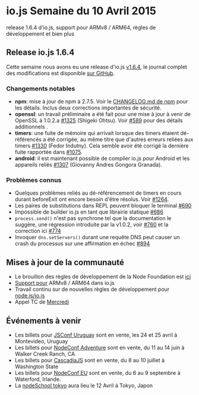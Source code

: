 # io.js Semaine du 10 Avril 2015

release 1.6.4 d'io.js, support pour ARMv8 / ARM64, règles de développement et bien plus

## Release io.js 1.6.4

Cette semaine nous avons eu une release d'io.js [v1.6.4](https://iojs.org/dist/v1.6.4/), le journal complet des modifications est disponible [sur GitHub](https://github.com/iojs/io.js/blob/v1.x/CHANGELOG.md).

### Changements notables

*   **npm**: mise à jour de npm à 2.7.5. Voir le [CHANGELOG.md de npm](https://github.com/npm/npm/blob/master/CHANGELOG.md#v275-2015-03-26) pour les détails. Inclus deux corrections importantes de sécurité.
*   **openssl**: un travail préliminaire a été fait pour une mise à jour à venir de OpenSSL à 1.0.2.a [#1325](https://github.com/iojs/io.js/pull/1325) (Shigeki Ohtsu). Voir [#589](https://github.com/iojs/io.js/issues/589) pour des détails additionnels .
*   **timers**: une fuite de mémoire qui arrivait lorsque des timers étaient dé-référencés a été corrigée, au même titre que d'autres erreurs reliées aux timers [#1330](https://github.com/iojs/io.js/pull/1330) (Fedor Indutny). Cela semble avoir été corrigé la dernière fuite rapportée dans [#1075](https://github.com/iojs/io.js/issues/1075).
*   **android**: il est maintenant possible de compiler io.js pour Android et les appareils reliés [#1307](https://github.com/iojs/io.js/pull/1307) (Giovanny Andres Gongora Granada).

### Problèmes connus

*   Quelques problèmes reliés au dé-référencement de timers en cours durant beforeExit ont encore besoin d'être résolus. Voir [#1264](https://github.com/iojs/io.js/issues/1264).
*   Les paires de substitutions dans REPL peuvent bloquer le terminal [#690](https://github.com/iojs/io.js/issues/690)
*   Impossible de builder io.js en tant que librairie statique [#686](https://github.com/iojs/io.js/issues/686)
*   `process.send()` n'est pas synchrone tel que la documentation le suggère, une régression introduite par la v1.0.2, voir [#760](https://github.com/iojs/io.js/issues/760) et la correction ici [#774](https://github.com/iojs/io.js/issues/774)
*   Invoquer `dns.setServers()` durant une requête DNS peut causer un crash du processus sur une affirmation en échec [#894](https://github.com/iojs/io.js/issues/894)

## Mises à jour de la communauté

*   Le brouillon des règles de développement de la Node Foundation est [ici](https://github.com/jasnell/dev-policy)
*   [Support pour](https://twitter.com/rvagg/status/586050873349939201) ARMv8 / ARM64  dans io.js
*   Travail continu sur de nouvelles règles de développement pour [node.js/io.js](https://github.com/jasnell/dev-policy)
*   Appel TC de [Mercredi](https://www.youtube.com/watch?v=OjlK8k10oyo)

## Événements à venir

*   Les billets pour [JSConf Uruguay](http://jsconf.uy/) sont en vente, les 24 et 25 avril à Montevideo, Uruguay
*   Les billets pour [NodeConf Adventure](http://nodeconf.com/) sont en vente, du 11 au 14 juin à Walker Creek Ranch, CA
*   Les billets pour [CascadiaJS](http://2015.cascadiajs.com/) sont en vente, du 8 au 10 juillet à Washington State
*   Les billets pour [NodeConf EU](http://nodeconf.eu/) sont en vente, du 6 au 9 septembre à Waterford, Irlande.
*   La [nodeSchool tokyo](http://nodejs.connpass.com/event/13182/) aura lieu le 12 Avril à Tokyo, Japon
